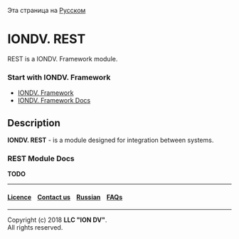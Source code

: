 Эта страница на [Русском](/docs/ru/readme.md)

# IONDV. REST

REST is a IONDV. Framework module. 

### Start with IONDV. Framework

* [IONDV. Framework](https://github.com/iondv/framework)
* [IONDV. Framework Docs](https://github.com/iondv/framework/blob/master/docs/en/index.md)

## Description 

**IONDV. REST** -  is a module designed for integration between systems.


### REST Module Docs

**TODO**



--------------------------------------------------------------------------  


 #### [Licence](/LICENSE) &ensp;  [Contact us](https://iondv.com) &ensp;  [Russian](/docs/ru/readme.md)   &ensp; [FAQs](/faqs.md)          

<div><img src="https://mc.iondv.com/watch/github/docs/rest" style="position:absolute; left:-9999px;" height=1 width=1 alt="iondv metrics"></div>

--------------------------------------------------------------------------  

Copyright (c) 2018 **LLC "ION DV"**.  
All rights reserved. 